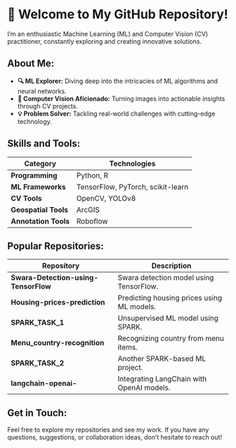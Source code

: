 # 👋 Welcome to My GitHub Repository!

I’m an enthusiastic Machine Learning (ML) and Computer Vision (CV) practitioner, constantly exploring and creating innovative solutions.

## About Me:
- **🔍 ML Explorer:** Diving deep into the intricacies of ML algorithms and neural networks.
- **📸 Computer Vision Aficionado:** Turning images into actionable insights through CV projects.
- **💡 Problem Solver:** Tackling real-world challenges with cutting-edge technology.

## Skills and Tools:

| **Category**          | **Technologies**              |
|-----------------------|--------------------------------|
| **Programming**       | Python, R                     |
| **ML Frameworks**     | TensorFlow, PyTorch, scikit-learn |
| **CV Tools**          | OpenCV, YOLOv8                |
| **Geospatial Tools**   | ArcGIS                        |
| **Annotation Tools**  | Roboflow                       |

## Popular Repositories:

| **Repository**                          | **Description**                                   |
|-----------------------------------------|---------------------------------------------------|
| **Swara-Detection-using-TensorFlow**   | Swara detection model using TensorFlow.            |
| **Housing-prices-prediction**          | Predicting housing prices using ML models.         |
| **SPARK_TASK_1**                        | Unsupervised ML model using SPARK.                |
| **Menu_country-recognition**            | Recognizing country from menu items.              |
| **SPARK_TASK_2**                        | Another SPARK-based ML project.                   |
| **langchain-openai-**                   | Integrating LangChain with OpenAI models.         |

## Get in Touch:

Feel free to explore my repositories and see my work. If you have any questions, suggestions, or collaboration ideas, don’t hesitate to reach out!
